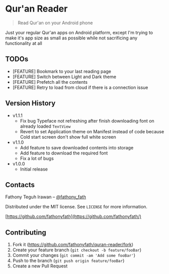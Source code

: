 # Qur'an Reader

> Read Qur'an on your Android phone

Just your regular Qur'an apps on Android platform, except I'm trying to make it's app size as small as possible while not sacrificing any functionality at all

## TODOs

* [FEATURE] Bookmark to your last reading page
* [FEATURE] Switch between Light and Dark theme
* [FEATURE] Prefetch all the contents
* [FEATURE] Retry to load from cloud if there is a connection issue

## Version History

* v1.1.1
    * Fix bug Typeface not refreshing after finish downloading font on already loaded `TextView`
    * Revert to set Application theme on Manifest instead of code because Cold start screen don't show full white screen
* v1.1.0
    * Add feature to save downloaded contents into storage
    * Add feature to download the required font
    * Fix a lot of bugs
* v1.0.0
    * Initial release

## Contacts

Fathony Teguh Irawan – [@fathony_fath](https://twitter.com/fathony_fath)

Distributed under the MIT license. See ``LICENSE`` for more information.

[https://github.com/fathonyfath](https://github.com/fathonyfath/)

## Contributing

1. Fork it (<https://github.com/fathonyfath/quran-reader/fork>)
2. Create your feature branch (`git checkout -b feature/fooBar`)
3. Commit your changes (`git commit -am 'Add some fooBar'`)
4. Push to the branch (`git push origin feature/fooBar`)
5. Create a new Pull Request